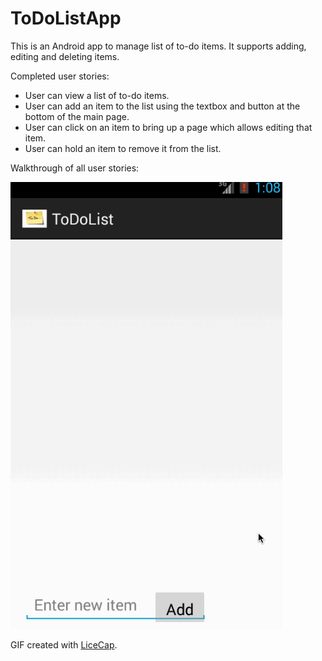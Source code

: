 ToDoListApp
===========

This is an Android app to manage list of to-do items. It supports adding, editing and deleting items.

Completed user stories:
- User can view a list of to-do items.
- User can add an item to the list using the textbox and button at the bottom of the main page.
- User can click on an item to bring up a page which allows editing that item.
- User can hold an item to remove it from the list.

Walkthrough of all user stories:

![Video Walkthrough](todo.gif)

GIF created with [LiceCap](http://www.cockos.com/licecap/).

